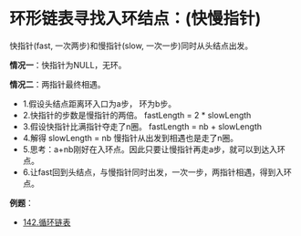 # 环形链表寻找入环结点：(快慢指针)

快指针(fast, 一次两步)和慢指针(slow, 一次一步)同时从头结点出发。

**情况一**：快指针为NULL，无环。

**情况二**：两指针最终相遇。

* 1.假设头结点距离环入口为a步， 环为b步。
* 2.快指针的步数是慢指针的两倍。    fastLength = 2 * slowLength
* 3.假设快指针比满指针夺走了n圈。   fastLength = nb + slowLength
* 4.解得 slowLength = nb  慢指针从出发到相遇也是走了n圈。
* 5.思考：a+nb刚好在入环点。因此只要让慢指针再走a步，就可以到达入环点。
* 6.让fast回到头结点，与慢指针同时出发，一次一步，两指针相遇，得到入环点。

**例题**：
* [142.循环链表](https://leetcode-cn.com/problems/linked-list-cycle-ii/) 